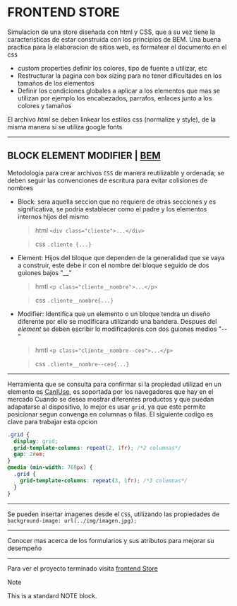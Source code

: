 # FRONTEND STORE

Simulacion de una store diseñada con html y CSS, que a su vez tiene la caracteristicas de estar construida con los principios de BEM.
Una buena practica para la elaboracion de sitios web, es formatear el documento en el css

- custom properties definir los colores, tipo de fuente a utilizar, etc
- Restructurar la pagina con box sizing para no tener dificultades en los tamaños de los elementos
- Definir los condiciones globales a aplicar a los elementos que mas se utilizan por ejemplo los encabezados, parrafos, enlaces junto a los colores y tamaños

El archivo _html_ se deben linkear los estilos css (normalize y style), de la misma manera si se utiliza google fonts

---

## BLOCK ELEMENT MODIFIER | [BEM](https://getbem.com/ 'sitio web oficial')

Metodologia para crear archivos `CSS` de manera reutilizable y ordenada; se deben seguir las convenciones de escritura para evitar colisiones de nombres

- Block: sera aquella seccion que no requiere de otras secciones y es significativa, se podria establecer como el padre y los elementos internos hijos del mismo

  > html `<div class="cliente">...</div>`

  > css `.cliente {...}`

- Element: Hijos del bloque que dependen de la generalidad que se vaya a construir, este debe ir con el nombre del bloque seguido de dos guiones bajos "\_\_"

  > hmtl `<p class="cliente__nombre">...</p>`

  > css `.cliente__nombre{...}`

- Modifier: Identifica que un elemento o un bloque tendra un diseño diferente por ello se modificara utilizando una bandera. Despues del _element_ se deben escribir lo modificadores con dos guiones medios "--"

  > hmtl `<p class="cliente__nombre--ceo">...</p>`

  > css `.cliente__nombre--ceo{...}`

---

Herramienta que se consulta para confirmar si la propiedad utilizad en un elemento es [CanIUse](https://caniuse.com/), es soportada por los navegadores que hay en el mercado
Cuando se desea mostrar diferentes productos y que puedan adapatarse al dispositivo, lo mejor es usar `grid`, ya que este permite posicionar segun convenga en columnas o filas. El siguiente codigo es clave para trabajar esta opcion

```css
.grid {
  display: grid;
  grid-template-columns: repeat(2, 1fr); /*2 columnas*/
  gap: 2rem;
}
@media (min-width: 768px) {
  .grid {
    grid-template-columns: repeat(3, 1fr); /*3 columnas*/
  }
}
```

---

Se pueden insertar imagenes desde el `CSS`, utilizando las propiedades de `background-image: url(../img/imagen.jpg);`

---

Conocer mas acerca de los formularios y sus atributos para mejorar su desempeño

---

Para ver el proyecto terminado visita [frontend Store](https://store-frontend-test.netlify.app/)


> [!NOTE]
>
> This is a standard NOTE block.
